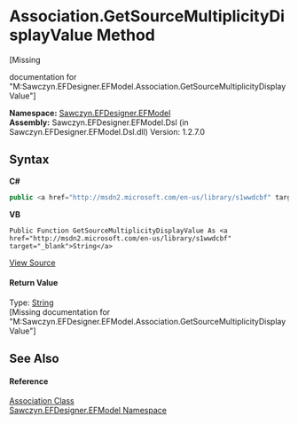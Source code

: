 # Association.GetSourceMultiplicityDisplayValue Method 
 

\[Missing <summary> documentation for "M:Sawczyn.EFDesigner.EFModel.Association.GetSourceMultiplicityDisplayValue"\]

**Namespace:**&nbsp;<a href="N_Sawczyn_EFDesigner_EFModel">Sawczyn.EFDesigner.EFModel</a><br />**Assembly:**&nbsp;Sawczyn.EFDesigner.EFModel.Dsl (in Sawczyn.EFDesigner.EFModel.Dsl.dll) Version: 1.2.7.0

## Syntax

**C#**<br />
``` C#
public <a href="http://msdn2.microsoft.com/en-us/library/s1wwdcbf" target="_blank">string</a> GetSourceMultiplicityDisplayValue()
```

**VB**<br />
``` VB
Public Function GetSourceMultiplicityDisplayValue As <a href="http://msdn2.microsoft.com/en-us/library/s1wwdcbf" target="_blank">String</a>
```

<a href="https://github.com/msawczyn/EFDesigner/tree/master/src/Dsl/CustomCode/Partials/Association.cs#L13" title="View the source code">View Source</a><br />

#### Return Value
Type: <a href="http://msdn2.microsoft.com/en-us/library/s1wwdcbf" target="_blank">String</a><br />\[Missing <returns> documentation for "M:Sawczyn.EFDesigner.EFModel.Association.GetSourceMultiplicityDisplayValue"\]

## See Also


#### Reference
<a href="T_Sawczyn_EFDesigner_EFModel_Association">Association Class</a><br /><a href="N_Sawczyn_EFDesigner_EFModel">Sawczyn.EFDesigner.EFModel Namespace</a><br />